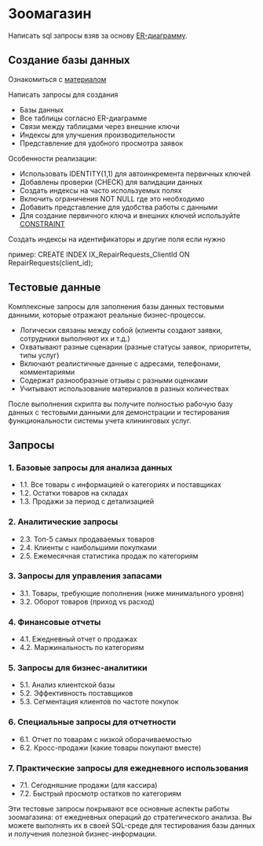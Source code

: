 # Зоомагазин

Написать sql запросы взяв за основу [ER-диаграмму](../../demo/er_test3.md).


## Создание базы данных 
Ознакомиться с [материалом](https://github.com/goryachkinama/db-practice/blob/main/src/Lab0.md)

Написать запросы для создания
- Базы данных
- Все таблицы согласно ER-диаграмме
- Связи между таблицами через внешние ключи
- Индексы для улучшения производительности
- Представление для удобного просмотра заявок

Особенности реализации:
- Использовать IDENTITY(1,1) для автоинкремента первичных ключей
- Добавлены проверки (CHECK) для валидации данных
- Создать индексы на часто используемых полях
- Включить ограничения NOT NULL где это необходимо
- Добавить представление для удобства работы с данными
- Для создание первичного ключа и внешних ключей используйте [CONSTRAINT](https://github.com/goryachkinama/db-practice/blob/main/src/Lab0.md)

Создать индексы на идентификаторы и другие поля если нужно

пример: CREATE INDEX IX_RepairRequests_ClientId ON RepairRequests(client_id);

## Тестовые данные
Комплексные запросы для заполнения базы данных тестовыми данными, которые отражают реальные бизнес-процессы.

- Логически связаны между собой (клиенты создают заявки, сотрудники выполняют их и т.д.)
- Охватывают разные сценарии (разные статусы заявок, приоритеты, типы услуг)
- Включают реалистичные данные с адресами, телефонами, комментариями
- Содержат разнообразные отзывы с разными оценками
- Учитывают использование материалов в разных количествах


После выполнения скрипта вы получите полностью рабочую базу данных с тестовыми данными для демонстрации и тестирования функциональности системы учета клининговых услуг.


## Запросы

### 1. Базовые запросы для анализа данных
- 1.1. Все товары с информацией о категориях и поставщиках
- 1.2. Остатки товаров на складах
- 1.3. Продажи за период с детализацией


### 2. Аналитические запросы
- 2.3. Топ-5 самых продаваемых товаров
- 2.4. Клиенты с наибольшими покупками
- 2.5. Ежемесячная статистика продаж по категориям

### 3. Запросы для управления запасами
- 3.1. Товары, требующие пополнения (ниже минимального уровня)
- 3.2. Оборот товаров (приход vs расход)

### 4. Финансовые отчеты
- 4.1. Ежедневный отчет о продажах
- 4.2. Маржинальность по категориям

### 5. Запросы для бизнес-аналитики
- 5.1. Анализ клиентской базы
- 5.2. Эффективность поставщиков
- 5.3. Сегментация клиентов по частоте покупок

### 6. Специальные запросы для отчетности
- 6.1. Отчет по товарам с низкой оборачиваемостью
- 6.2. Кросс-продажи (какие товары покупают вместе)

### 7. Практические запросы для ежедневного использования
- 7.1. Сегодняшние продажи (для кассира)
- 7.2. Быстрый просмотр остатков по категориям

Эти тестовые запросы покрывают все основные аспекты работы зоомагазина: от ежедневных операций до стратегического анализа. Вы можете выполнять их в своей SQL-среде для тестирования базы данных и получения полезной бизнес-информации.
